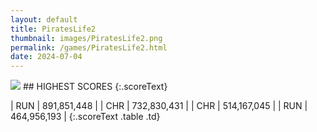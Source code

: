 ```yaml
---
layout: default
title: PiratesLife2
thumbnail: images/PiratesLife2.png
permalink: /games/PiratesLife2.html
date: 2024-07-04
---
```


<img src="../images/PiratesLife2.png" class="gameThumbnail img-fluid mx-auto align-middle">
## HIGHEST SCORES
{:.scoreText}

| RUN | 891,851,448 | 
| CHR | 732,830,431 | 
| CHR | 514,167,045 | 
| RUN | 464,956,193 | 
{:.scoreText .table .td}
